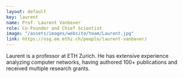 ```yaml
---
layout: default
key: laurent
name: Prof. Laurent Vanbever
role: Co-Founder and Chief Scientist
image: "/assets/images/website/team/Laurent.jpg"
link: https://nsg.ee.ethz.ch/people/laurent-vanbever/
---
```


Laurent is a professor at ETH Zurich. He has extensive experience analyzing
computer networks, having authored 100+ publications and received multiple
research grants.